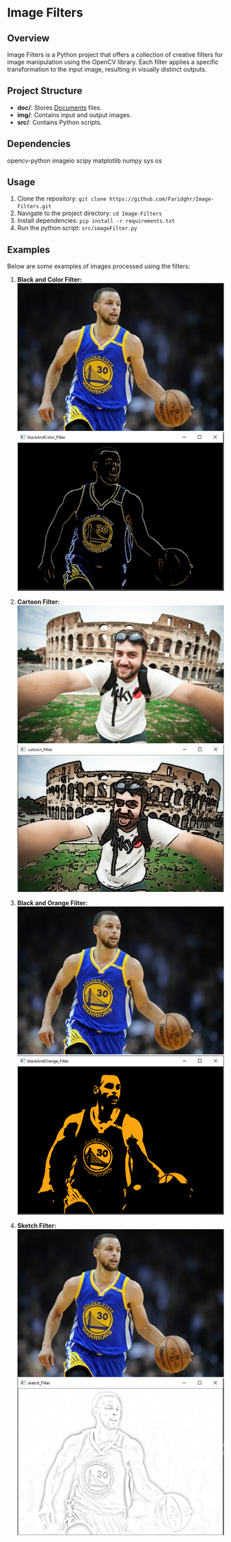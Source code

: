 # Image Filters

## Overview
Image Filters is a Python project that offers a collection of creative filters for image manipulation using the OpenCV library. Each filter applies a specific transformation to the input image, resulting in visually distinct outputs.


## Project Structure
- **doc/**: Stores [Documents](doc) files.
- **img/**: Contains input and output images.
- **src/**: Contains Python scripts.

## Dependencies
opencv-python
imageio 
scipy
matplotlib
numpy
sys
os

## Usage
1. Clone the repository: `git clone https://github.com/Faridghr/Image-Filters.git`
2. Navigate to the project directory: `cd Image-Filters`
3. Install dependencies: `pip install -r requirements.txt`
4. Run the python script: `src/imageFilter.py`

## Examples
Below are some examples of images processed using the filters:
1. **Black and Color Filter:**
![Input](https://github.com/Faridghr/Image-Filters/blob/main/img/image1.png?raw=true)
![Black and White Filter](https://github.com/Faridghr/Image-Filters/blob/main/img/blackAndColor_output.png?raw=true)


2. **Cartoon Filter:**
![Input](https://github.com/Faridghr/Image-Filters/blob/main/img/image2.jpg?raw=true)
![Cartoon Filter](https://github.com/Faridghr/Image-Filters/blob/main/img/cartoon_output.png?raw=true)


3. **Black and Orange Filter:**
![Input](https://github.com/Faridghr/Image-Filters/blob/main/img/image1.png?raw=true)
![Black and Orange Filter](https://github.com/Faridghr/Image-Filters/blob/main/img/blackAndOrange_output.png?raw=true)


4. **Sketch Filter:**
![Input](https://github.com/Faridghr/Image-Filters/blob/main/img/image1.png?raw=true)
![Black and Color Filter](https://github.com/Faridghr/Image-Filters/blob/main/img/sketch_output.png?raw=true)